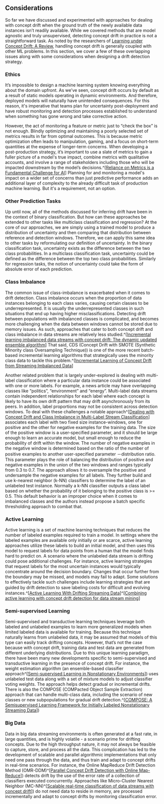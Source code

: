 ## Considerations

So far we have discussed and experimented with approaches for dealing with concept drift when the ground truth of the newly available data instances isn’t readily available. While we covered methods that are model agnostic and truly unsupervised, detecting concept drift in practice is not a straightforward task. As noted by the researchers of [Learning under Concept Drift: A Review](https://arxiv.org/pdf/2004.05785.pdf), handling concept drift is generally coupled with other ML problems. In this section, we cover a few of these overlapping issues along with some considerations when designing a drift detection strategy.

### Ethics

It’s impossible to design a machine learning system knowing everything about the domain upfront. As we’ve seen, concept drift occurs by default as a result of static models operating in dynamic environments. And therefore, deployed models will naturally have unintended consequences. For this reason, it's imperative that teams plan for uncertainty post-deployment and have robust monitoring and detection processes established to understand when something has gone wrong and take corrective action.

However, the act of monitoring a feature or metric just to “check the box” is not enough. Blindly optimizing and maintaining a poorly selected set of metrics results in far from optimal outcomes. This is because metric optimization often leads to manipulation, gaming, and a focus on short-term quantities at the expense of longer-term concerns. When developing a post-production strategy, it’s important to use a slate of metrics to gain a fuller picture of a model's true impact, combine metrics with qualitative accounts, and involve a range of stakeholders including those who will be impacted downstream by the model’s decisions.^[[Reliance on Metrics is a Fundamental Challenge for AI](https://arxiv.org/pdf/2002.08512.pdf)] Planning for and monitoring a model's impact on a wider set of concerns than just predictive performance adds an additional layer of complexity to the already difficult task of production machine learning. But it's a requirement, not an option.

### Other Prediction Tasks

Up until now, all of the methods discussed for inferring drift have been in the context of binary classification. But how can these approaches be extended to other tasks like multiclass classification and regression? At the core of our approaches, we are simply using a trained model to produce a distribution of uncertainty and then comparing that distribution between reference and detection windows. Therefore, we can apply this same idea to other tasks by reformulating our definition of uncertainty. In the binary classification task, uncertainty exists as the difference between the two class probabilities. In a multiclass classification task, uncertainty could be defined as the difference between the top two class probabilities. Similarly for regression tasks, the notion of uncertainty could take the form of absolute error of each prediction.

### Class Imbalance

The common issue of class-imbalance is exacerbated when it comes to drift detection. Class imbalance occurs when the proportion of data instances belonging to each class varies, causing certain classes to be underrepresented. It is usually the underrepresented classes in such situations that end up having higher misclassifications. Detecting drift between populations with imbalanced classes is complicated, and becomes more challenging when the data between windows cannot be stored due to memory issues. As such, approaches that cater to both concept drift and class imbalance in data streams are relatively less studied.^[[Incremental learning imbalanced data streams with concept drift: The dynamic updated ensemble algorithm](https://www.sciencedirect.com/science/article/abs/pii/S095070512030126X)] That said, CDS (Concept Drift with SMOTE (Synthetic Minority class Oversampling Technique)) is one of the more recent batch-based incremental learning algorithms that strategically uses the minority class data to tackle this problem.^[[Incremental Learning of Concept Drift from Streaming Imbalanced Data](https://ieeexplore.ieee.org/document/6235959)]

Another related problem that is largely under-explored is dealing with multi-label classification where a particular data instance could be associated with one or more labels. For example, a news article may have overlapping classes like “politics”, “environment” and “energy”. Multi-label data streams contain independent relationships for each label where each concept is likely to have its own drift pattern that may drift asynchronously from its peers. In addition, label proportions may not be consistent across detection windows. To deal with these challenges a notable approach^[[Dealing with Concept Drift and Class Imbalance in Multi-Label Stream Classification](https://www.ijcai.org/Proceedings/11/Papers/266.pdf)] associates each label with two fixed size instance-windows, one for positive and the other for negative examples for the training data. The size of the positive window is a user-specified parameter, and it should be large enough to learn an accurate model, but small enough to reduce the probability of drift within the window. The number of negative examples in the negative window is determined based on the ratio of the number of positive examples to another user-specified parameter －distribution ratio. This parameter plays the role of balancing the distribution of positive and negative examples in the union of the two windows and ranges typically from 0.3 to 0.7. The approach allows it to oversample the positive and undersample the negative examples for all labels. They further build and use k-nearest neighbor (k-NN) classifiers to determine the label of an unlabeled test instance. Normally a k-NN classifier outputs a class label based on whether the probability of it belonging to the positive class is >= 0.5. This default behavior is an improper choice when it comes to imbalanced classes and the authors instead propose a batch specific thresholding approach to combat that.

### Active Learning

Active learning is a set of machine learning techniques that reduces the number of labeled examples required to train a model. In settings where the labeled examples are available only initially or are scarce, active learning approaches utilize these labels to build an initial model, and then uses this model to request labels for data points from a human that the model finds hard to predict on. A scenario where the unlabeled data stream is drifting could pose additional challenges. For instance, active learning strategies that request labels for the most uncertain instances would typically concentrate around the decision boundary. Changes that occur further from the boundary may be missed, and models may fail to adapt. Some solutions to effectively tackle such challenges include learning strategies that are guided by drift detection to save labeling costs for difﬁcult and evolving instances.^[[Active Learning With Drifting Streaming Data](https://ieeexplore.ieee.org/document/6414645)]^[[Combining active learning with concept drift detection for data stream mining](https://www.researchgate.net/publication/330629277_Combining_active_learning_with_concept_drift_detection_for_data_stream_mining)]

### Semi-supervised Learning

Semi-supervised and transductive learning techniques leverage both labeled and unlabeled examples to learn more generalized models when limited labeled data is available for training. Because this technique naturally learns from unlabeled data, it may be assumed that models of this type can easily track drifting concepts. However, that’s not the case because with concept drift, training data and test data are generated from different underlying distributions. Due to this unique learning paradigm, there have been many new developments specific to semi-supervised and transductive learning in the presence of concept drift. For instance, the weight estimation algorithm (an ensemble-based classifier approach^[[Semi-supervised Learning in Nonstationary Environments](http://users.rowan.edu/~polikar/RESEARCH/PUBLICATIONS/ijcnn11.pdf)]) uses unlabeled test data along with a set of mixture models to adjust classifier voting weights. The approach helps detect gradual or incremental drifts. There is also the COMPOSE (COMPacted Object Sample Extraction) approach that can handle multi-class data, including the scenario of new classes or new subpopulations for gradual drift detection.^[[COMPOSE: A Semisupervised Learning Framework for Initially Labeled Nonstationary Streaming Data](https://www.researchgate.net/publication/260354243_COMPOSE_A_Semisupervised_Learning_Framework_for_Initially_Labeled_Nonstationary_Streaming_Data)])

### Big Data

Data in big data streaming environments is often generated at a fast rate, in large quantities, and is highly volatile - a scenario prime for drifting concepts. Due to the high throughput nature, it may not always be feasible to capture, store, and process all the data. This complication has led to the development of scalable and parallel algorithmic implementations that only need one pass through the data, and thus train and adapt to concept drifts in real-time scenarios. For instance, the Online MapReduce Drift Detection Method (OMR-DDM)^[[Parallel Concept Drift Detection with Online Map-Reduce](https://ieeexplore.ieee.org/document/6406468)]) detects drift by the use of the error rate of a collection of classifiers executed concurrently. Approaches like Micro-Cluster Nearest Neighbor (MC-NN)^[[Scalable real-time classification of data streams with concept drift](https://www.sciencedirect.com/science/article/pii/S0167739X17304685)]) do not need data to reside in memory, are processed incrementally and adapt to concept drifts by monitoring classification error.